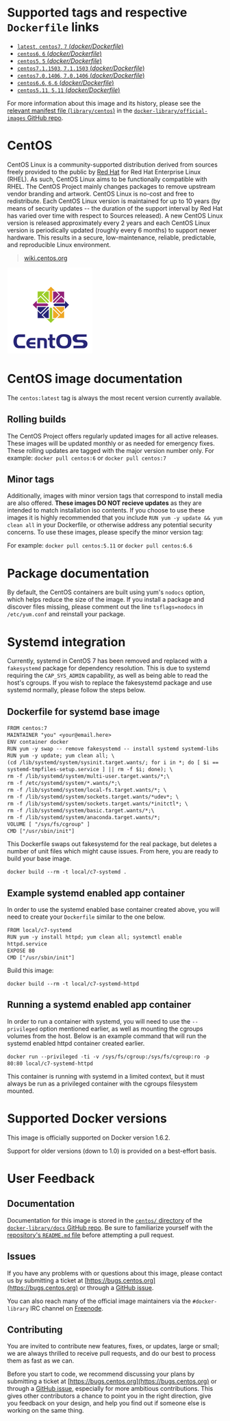 # Supported tags and respective `Dockerfile` links

-	[`latest`, `centos7`, `7` (*docker/Dockerfile*)](https://github.com/CentOS/sig-cloud-instance-images/blob/d779d7567c6b3ae1b1b86d1049bab22e2a087c0f/docker/Dockerfile)
-	[`centos6`, `6` (*docker/Dockerfile*)](https://github.com/CentOS/sig-cloud-instance-images/blob/e83bb5bf3b38bda254b46908234999355265cd96/docker/Dockerfile)
-	[`centos5`, `5` (*docker/Dockerfile*)](https://github.com/CentOS/sig-cloud-instance-images/blob/c8d1a81b0516bca0f20434be8d0fac4f7d58a04a/docker/Dockerfile)
-	[`centos7.1.1503`, `7.1.1503` (*docker/Dockerfile*)](https://github.com/CentOS/sig-cloud-instance-images/blob/bc561dfdd671d612dbb9f92e7e17dd8009befc44/docker/Dockerfile)
-	[`centos7.0.1406`, `7.0.1406` (*docker/Dockerfile*)](https://github.com/CentOS/sig-cloud-instance-images/blob/f1d1e0bd83baef08e257da50e6fb446e4dd1b90c/docker/Dockerfile)
-	[`centos6.6`, `6.6` (*docker/Dockerfile*)](https://github.com/CentOS/sig-cloud-instance-images/blob/8911843d9a6cc71aadd81e491f94618aded94f30/docker/Dockerfile)
-	[`centos5.11`, `5.11` (*docker/Dockerfile*)](https://github.com/CentOS/sig-cloud-instance-images/blob/2d0554464ae19f4fd70d1b540c8968dbe872797b/docker/Dockerfile)

For more information about this image and its history, please see the [relevant manifest file (`library/centos`)](https://github.com/docker-library/official-images/blob/master/library/centos) in the [`docker-library/official-images` GitHub repo](https://github.com/docker-library/official-images).

# CentOS

CentOS Linux is a community-supported distribution derived from sources freely provided to the public by [Red Hat](ftp://ftp.redhat.com/pub/redhat/linux/enterprise/) for Red Hat Enterprise Linux (RHEL). As such, CentOS Linux aims to be functionally compatible with RHEL. The CentOS Project mainly changes packages to remove upstream vendor branding and artwork. CentOS Linux is no-cost and free to redistribute. Each CentOS Linux version is maintained for up to 10 years (by means of security updates -- the duration of the support interval by Red Hat has varied over time with respect to Sources released). A new CentOS Linux version is released approximately every 2 years and each CentOS Linux version is periodically updated (roughly every 6 months) to support newer hardware. This results in a secure, low-maintenance, reliable, predictable, and reproducible Linux environment.

> [wiki.centos.org](https://wiki.centos.org/FrontPage)

![logo](https://raw.githubusercontent.com/docker-library/docs/master/centos/logo.png)

# CentOS image documentation

The `centos:latest` tag is always the most recent version currently available.

## Rolling builds

The CentOS Project offers regularly updated images for all active releases. These images will be updated monthly or as needed for emergency fixes. These rolling updates are tagged with the major version number only. For example: `docker pull centos:6` or `docker pull centos:7`

## Minor tags

Additionally, images with minor version tags that correspond to install media are also offered. **These images DO NOT recieve updates** as they are intended to match installation iso contents. If you choose to use these images it is highly recommended that you include `RUN yum -y update && yum clean all` in your Dockerfile, or otherwise address any potential security concerns. To use these images, please specify the minor version tag:

For example: `docker pull centos:5.11` or `docker pull centos:6.6`

# Package documentation

By default, the CentOS containers are built using yum's `nodocs` option, which helps reduce the size of the image. If you install a package and discover files missing, please comment out the line `tsflags=nodocs` in `/etc/yum.conf` and reinstall your package.

# Systemd integration

Currently, systemd in CentOS 7 has been removed and replaced with a `fakesystemd` package for dependency resolution. This is due to systemd requiring the `CAP_SYS_ADMIN` capability, as well as being able to read the host's cgroups. If you wish to replace the fakesystemd package and use systemd normally, please follow the steps below.

## Dockerfile for systemd base image

	FROM centos:7
	MAINTAINER "you" <your@email.here>
	ENV container docker
	RUN yum -y swap -- remove fakesystemd -- install systemd systemd-libs
	RUN yum -y update; yum clean all; \
	(cd /lib/systemd/system/sysinit.target.wants/; for i in *; do [ $i ==
	systemd-tmpfiles-setup.service ] || rm -f $i; done); \
	rm -f /lib/systemd/system/multi-user.target.wants/*;\
	rm -f /etc/systemd/system/*.wants/*;\
	rm -f /lib/systemd/system/local-fs.target.wants/*; \
	rm -f /lib/systemd/system/sockets.target.wants/*udev*; \
	rm -f /lib/systemd/system/sockets.target.wants/*initctl*; \
	rm -f /lib/systemd/system/basic.target.wants/*;\
	rm -f /lib/systemd/system/anaconda.target.wants/*;
	VOLUME [ "/sys/fs/cgroup" ]
	CMD ["/usr/sbin/init"]

This Dockerfile swaps out fakesystemd for the real package, but deletes a number of unit files which might cause issues. From here, you are ready to build your base image.

	docker build --rm -t local/c7-systemd .

## Example systemd enabled app container

In order to use the systemd enabled base container created above, you will need to create your `Dockerfile` similar to the one below.

	FROM local/c7-systemd
	RUN yum -y install httpd; yum clean all; systemctl enable httpd.service
	EXPOSE 80
	CMD ["/usr/sbin/init"]

Build this image:

	docker build --rm -t local/c7-systemd-httpd

## Running a systemd enabled app container

In order to run a container with systemd, you will need to use the `--privileged` option mentioned earlier, as well as mounting the cgroups volumes from the host. Below is an example command that will run the systemd enabled httpd container created earlier.

	docker run --privileged -ti -v /sys/fs/cgroup:/sys/fs/cgroup:ro -p 80:80 local/c7-systemd-httpd

This container is running with systemd in a limited context, but it must always be run as a privileged container with the cgroups filesystem mounted.

# Supported Docker versions

This image is officially supported on Docker version 1.6.2.

Support for older versions (down to 1.0) is provided on a best-effort basis.

# User Feedback

## Documentation

Documentation for this image is stored in the [`centos/` directory](https://github.com/docker-library/docs/tree/master/centos) of the [`docker-library/docs` GitHub repo](https://github.com/docker-library/docs). Be sure to familiarize yourself with the [repository's `README.md` file](https://github.com/docker-library/docs/blob/master/README.md) before attempting a pull request.

## Issues

If you have any problems with or questions about this image, please contact us by submitting a ticket at [https://bugs.centos.org](https://bugs.centos.org) or through a [GitHub issue](https://github.com/CentOS/sig-cloud-instance-images/issues).

You can also reach many of the official image maintainers via the `#docker-library` IRC channel on [Freenode](https://freenode.net).

## Contributing

You are invited to contribute new features, fixes, or updates, large or small; we are always thrilled to receive pull requests, and do our best to process them as fast as we can.

Before you start to code, we recommend discussing your plans by submitting a ticket at [https://bugs.centos.org](https://bugs.centos.org) or through a [GitHub issue](https://github.com/CentOS/sig-cloud-instance-images/issues), especially for more ambitious contributions. This gives other contributors a chance to point you in the right direction, give you feedback on your design, and help you find out if someone else is working on the same thing.
